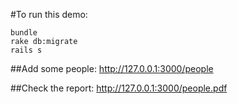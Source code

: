 #To run this demo:
```
bundle
rake db:migrate
rails s
```
##Add some people:
http://127.0.0.1:3000/people

##Check the report:
http://127.0.0.1:3000/people.pdf
